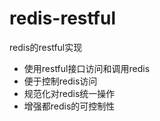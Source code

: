 redis-restful
=============

redis的restful实现

+ 使用restful接口访问和调用redis 
+ 便于控制redis访问
+ 规范化对redis统一操作
+ 增强都redis的可控制性
